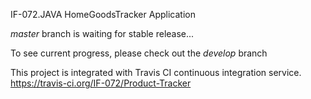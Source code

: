 IF-072.JAVA
HomeGoodsTracker Application

*master* branch is waiting for stable release...

To see current progress, please check out the *develop* branch

This project is integrated with Travis CI continuous integration service.
https://travis-ci.org/IF-072/Product-Tracker
